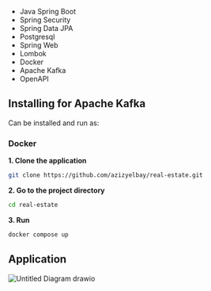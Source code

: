 - Java Spring Boot
- Spring Security
- Spring Data JPA
- Postgresql
- Spring Web
- Lombok
- Docker
- Apache Kafka
- OpenAPI


## Installing for Apache Kafka
Can be installed and run as:
### Docker
**1. Clone the application**

```bash
git clone https://github.com/azizyelbay/real-estate.git
```
**2. Go to the project directory**
```bash
cd real-estate
```
**3. Run**
```bash
docker compose up
```
## Application
![Untitled Diagram drawio](https://user-images.githubusercontent.com/34959497/179443882-13a50bc0-f595-41ac-bcba-e811fac22342.png)